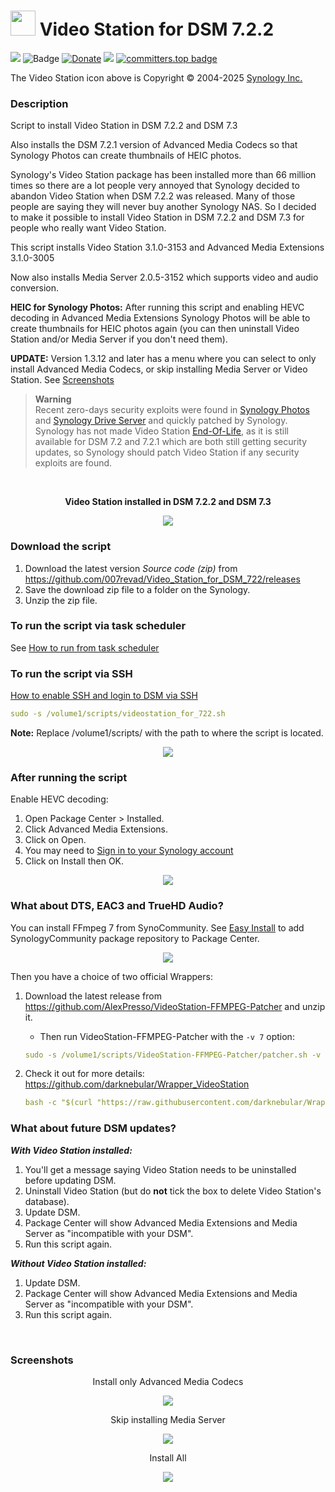 # <img src="images/VideoStation_64.png" width="40"> Video Station for DSM 7.2.2

<a href="https://github.com/007revad/Video_Station_for_DSM_722/releases"><img src="https://img.shields.io/github/release/007revad/Video_Station_for_DSM_722.svg"></a>
![Badge](https://hitscounter.dev/api/hit?url=https%3A%2F%2Fgithub.com%2F007revad%2FVideo_Station_for_DSM_722&label=Visitors&icon=github&color=%23198754&message=&style=flat&tz=Australia%2FSydney)
[![Donate](https://img.shields.io/badge/Donate-PayPal-green.svg)](https://www.paypal.com/paypalme/007revad)
[![](https://img.shields.io/static/v1?label=Sponsor&message=%E2%9D%A4&logo=GitHub&color=%23fe8e86)](https://github.com/sponsors/007revad)
[![committers.top badge](https://user-badge.committers.top/australia/007revad.svg)](https://user-badge.committers.top/australia/007revad)

The Video Station icon above is Copyright © 2004-2025 [Synology Inc.](https://kb.synology.com/en-br/DSM/help/DSM/Home/about?version=7)

### Description

Script to install Video Station in DSM 7.2.2 and DSM 7.3

Also installs the DSM 7.2.1 version of Advanced Media Codecs so that Synology Photos can create thumbnails of HEIC photos.

Synology's Video Station package has been installed more than 66 million times so there are a lot people very annoyed that Synology decided to abandon Video Station when DSM 7.2.2 was released. Many of those people are saying they will never buy another Synology NAS. So I decided to make it possible to install Video Station in DSM 7.2.2 and DSM 7.3 for people who really want Video Station.

This script installs Video Station 3.1.0-3153 and Advanced Media Extensions 3.1.0-3005

Now also installs Media Server 2.0.5-3152 which supports video and audio conversion.

**HEIC for Synology Photos:** After running this script and enabling HEVC decoding in Advanced Media Extensions Synology Photos will be able to create thumbnails for HEIC photos again (you can then uninstall Video Station and/or Media Server if you don't need them).

**UPDATE:** Version 1.3.12 and later has a menu where you can select to only install Advanced Media Codecs, or skip installing Media Server or Video Station. See 
<a href="#Screenshots">Screenshots</a>

> **Warning** <br>
> Recent zero-days security exploits were found in [Synology Photos](https://www.synology.com/en-us/security/advisory/Synology_SA_24_19) and [Synology Drive Server](https://www.synology.com/en-global/security/advisory/Synology_SA_24_21) and quickly patched by Synology. <br>
> Synology has not made Video Station [End-Of-Life](https://www.synology.com/en-us/products/status?tab=software), as it is still available for DSM 7.2 and 7.2.1 which are both still getting security updates, so Synology should patch Video Station if any security exploits are found.

<br>

**<p align="center">Video Station installed in DSM 7.2.2 and DSM 7.3</p>**
<!-- <p align="center"><img src="/images/installed-1.png"></p> -->

<p align="center"><img src="/images/installed-3.png"></p>

### Download the script

1. Download the latest version _Source code (zip)_ from https://github.com/007revad/Video_Station_for_DSM_722/releases
2. Save the download zip file to a folder on the Synology.
3. Unzip the zip file.

### To run the script via task scheduler

See [How to run from task scheduler](https://github.com/007revad/Video_Station_for_DSM_722/blob/main/how_to_run_from_scheduler.md)

### To run the script via SSH

[How to enable SSH and login to DSM via SSH](https://kb.synology.com/en-global/DSM/tutorial/How_to_login_to_DSM_with_root_permission_via_SSH_Telnet)

```YAML
sudo -s /volume1/scripts/videostation_for_722.sh
```

**Note:** Replace /volume1/scripts/ with the path to where the script is located.

<p align="center"><img src="/images/script_v1-1.png"></p>

### After running the script

Enable HEVC decoding:
1. Open Package Center > Installed.
2. Click Advanced Media Extensions.
3. Click on Open.
4. You may need to [Sign in to your Synology account](https://github.com/007revad/Video_Station_for_DSM_722/blob/main/syno_account_sign_in.md)
5. Click on Install then OK.

<p align="center"><img src="/images/enable_hevc.png"></p>

### What about DTS, EAC3 and TrueHD Audio?

You can install FFmpeg 7 from SynoCommunity. See [Easy Install](https://synocommunity.com/#easy-install) to add SynologyCommunity package repository to Package Center.

<p align="center"><img src="/images/ffmpeg7.png"></p>

Then you have a choice of two official Wrappers:
</br>

1) Download  the latest release from https://github.com/AlexPresso/VideoStation-FFMPEG-Patcher and unzip it.

    - Then run VideoStation-FFMPEG-Patcher with the `-v 7` option:
    ```YAML
    sudo -s /volume1/scripts/VideoStation-FFMPEG-Patcher/patcher.sh -v 7
    ```
2) Check it out for more details: https://github.com/darknebular/Wrapper_VideoStation
    ```YAML
    bash -c "$(curl "https://raw.githubusercontent.com/darknebular/Wrapper_VideoStation/main/installer.sh")"
    ```

### What about future DSM updates?

***With Video Station installed:***

1. You'll get a message saying Video Station needs to be uninstalled before updating DSM.
2. Uninstall Video Station (but do **not** tick the box to delete Video Station's database).
3. Update DSM.
4. Package Center will show Advanced Media Extensions and Media Server as "incompatible with your DSM".
5. Run this script again.

***Without Video Station installed:***

1. Update DSM.
2. Package Center will show Advanced Media Extensions and Media Server as "incompatible with your DSM".
3. Run this script again.

</br>

<div id="Screenshots"></div>

### Screenshots

<p align="center">Install only Advanced Media Codecs</p>
<p align="center"><img src="/images/install_ame_only.png"></p>

<p align="center">Skip installing Media Server</p>
<p align="center"><img src="/images/skip_ms.png"></p>

<p align="center">Install All</p>
<p align="center"><img src="/images/install_all.png"></p>

</br>

